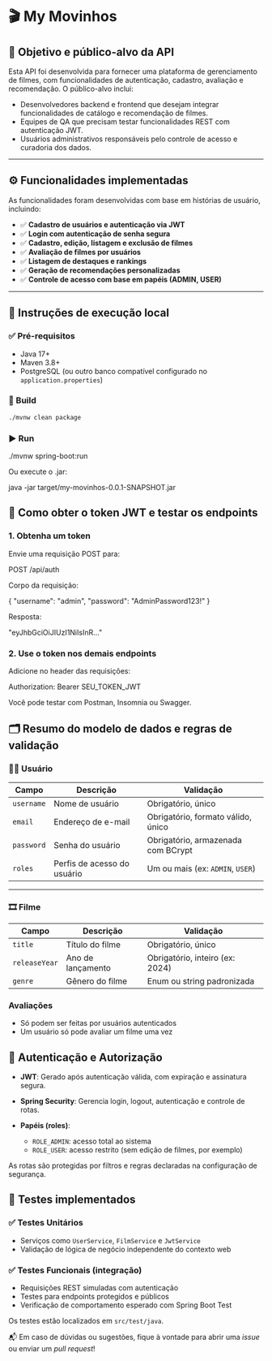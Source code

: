 # 🎬 My Movinhos

## 📌 Objetivo e público-alvo da API

Esta API foi desenvolvida para fornecer uma plataforma de gerenciamento de filmes, com funcionalidades de autenticação, cadastro, avaliação e recomendação. O público-alvo inclui:

- Desenvolvedores backend e frontend que desejam integrar funcionalidades de catálogo e recomendação de filmes.
- Equipes de QA que precisam testar funcionalidades REST com autenticação JWT.
- Usuários administrativos responsáveis pelo controle de acesso e curadoria dos dados.

---

## ⚙️ Funcionalidades implementadas

As funcionalidades foram desenvolvidas com base em histórias de usuário, incluindo:

- ✅ **Cadastro de usuários e autenticação via JWT**
- ✅ **Login com autenticação de senha segura**
- ✅ **Cadastro, edição, listagem e exclusão de filmes**
- ✅ **Avaliação de filmes por usuários**
- ✅ **Listagem de destaques e rankings**
- ✅ **Geração de recomendações personalizadas**
- ✅ **Controle de acesso com base em papéis (ADMIN, USER)**

---

## 🚀 Instruções de execução local

### ✅ Pré-requisitos

- Java 17+
- Maven 3.8+
- PostgreSQL (ou outro banco compatível configurado no `application.properties`)

### 🔧 Build

```bash
./mvnw clean package
````

### ▶️ Run

./mvnw spring-boot:run


Ou execute o .jar:

java -jar target/my-movinhos-0.0.1-SNAPSHOT.jar


## 🔐 Como obter o token JWT e testar os endpoints

### 1. Obtenha um token

Envie uma requisição POST para:

POST /api/auth

Corpo da requisição:

{
  "username": "admin",
  "password": "AdminPassword123!"
}


Resposta:

"eyJhbGciOiJIUzI1NiIsInR..."


### 2. Use o token nos demais endpoints

Adicione no header das requisições:

Authorization: Bearer SEU_TOKEN_JWT

Você pode testar com Postman, Insomnia ou Swagger.


## 🗂️ Resumo do modelo de dados e regras de validação

### 🧑‍💻 Usuário

| Campo      | Descrição                      | Validação                          |
|------------|--------------------------------|-------------------------------------|
| `username` | Nome de usuário                | Obrigatório, único                 |
| `email`    | Endereço de e-mail             | Obrigatório, formato válido, único |
| `password` | Senha do usuário               | Obrigatório, armazenada com BCrypt |
| `roles`    | Perfis de acesso do usuário    | Um ou mais (ex: `ADMIN`, `USER`)   |

---

### 🎞️ Filme

| Campo         | Descrição               | Validação                          |
|---------------|-------------------------|-------------------------------------|
| `title`       | Título do filme         | Obrigatório, único                 |
| `releaseYear` | Ano de lançamento       | Obrigatório, inteiro (ex: 2024)    |
| `genre`       | Gênero do filme         | Enum ou string padronizada         |

### Avaliações

* Só podem ser feitas por usuários autenticados
* Um usuário só pode avaliar um filme uma vez

## 🔐 Autenticação e Autorização

* **JWT**: Gerado após autenticação válida, com expiração e assinatura segura.
* **Spring Security**: Gerencia login, logout, autenticação e controle de rotas.
* **Papéis (roles)**:

  * `ROLE_ADMIN`: acesso total ao sistema
  * `ROLE_USER`: acesso restrito (sem edição de filmes, por exemplo)

As rotas são protegidas por filtros e regras declaradas na configuração de segurança.

## 🧪 Testes implementados

### ✅ Testes Unitários

* Serviços como `UserService`, `FilmService` e `JwtService`
* Validação de lógica de negócio independente do contexto web

### ✅ Testes Funcionais (integração)

* Requisições REST simuladas com autenticação
* Testes para endpoints protegidos e públicos
* Verificação de comportamento esperado com Spring Boot Test

Os testes estão localizados em `src/test/java`.

📬 Em caso de dúvidas ou sugestões, fique à vontade para abrir uma *issue* ou enviar um *pull request*!
